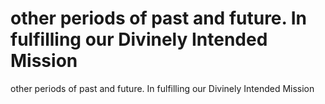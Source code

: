 # other periods of past and future. In fulfilling our Divinely Intended Mission

other periods of past and future. In fulfilling our Divinely Intended Mission